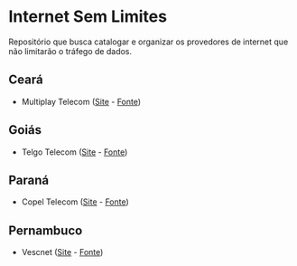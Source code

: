 # Internet Sem Limites
Repositório que busca catalogar e organizar os provedores de internet que não limitarão o tráfego de dados.

## Ceará
- Multiplay Telecom ([Site](http://www.multiplaytelecom.com.br/) - [Fonte](https://www.facebook.com/MultiplayTelecom/photos/a.167550703402534.1073741828.165379136953024/650557658435167/?type=3&theater))

## Goiás
- Telgo Telecom ([Site](http://telgo.com.br/) - [Fonte](https://www.facebook.com/telgotelecom/photos/a.104038409724880.3041.103435436451844/851148338347213/?type=3))

## Paraná
- Copel Telecom ([Site](http://www.copeltelecom.com/site/) - [Fonte](http://www.hardware.com.br/noticias/2016-04/copel-diz-que-nao-implantara-cobranca-por-franquia-de-dados.html))

## Pernambuco
- Vescnet ([Site](http://www.vescnet.com.br/) - [Fonte](https://www.facebook.com/vescnet/posts/967016763352253))
